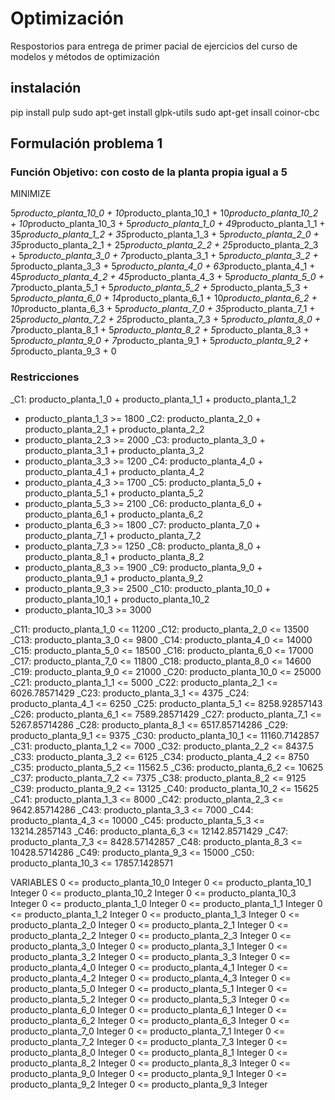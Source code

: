 # Optimización
Respostorios para entrega de primer pacial de ejercicios del curso de modelos y métodos de optimización
## instalación
pip install pulp
sudo apt-get install glpk-utils
sudo apt-get insall coinor-cbc
## Formulación problema 1
### Función Objetivo: con costo de la planta propia igual a 5
MINIMIZE

5*producto_planta_10_0 + 10*producto_planta_10_1 + 10*producto_planta_10_2 + 10*producto_planta_10_3 + 5*producto_planta_1_0 + 49*producto_planta_1_1 + 35*producto_planta_1_2 + 35*producto_planta_1_3 + 5*producto_planta_2_0 + 35*producto_planta_2_1 + 25*producto_planta_2_2 + 25*producto_planta_2_3 + 5*producto_planta_3_0 + 7*producto_planta_3_1 + 5*producto_planta_3_2 + 5*producto_planta_3_3 + 5*producto_planta_4_0 + 63*producto_planta_4_1 + 45*producto_planta_4_2 + 45*producto_planta_4_3 + 5*producto_planta_5_0 + 7*producto_planta_5_1 + 5*producto_planta_5_2 + 5*producto_planta_5_3 + 5*producto_planta_6_0 + 14*producto_planta_6_1 + 10*producto_planta_6_2 + 10*producto_planta_6_3 + 5*producto_planta_7_0 + 35*producto_planta_7_1 + 25*producto_planta_7_2 + 25*producto_planta_7_3 + 5*producto_planta_8_0 + 7*producto_planta_8_1 + 5*producto_planta_8_2 + 5*producto_planta_8_3 + 5*producto_planta_9_0 + 7*producto_planta_9_1 + 5*producto_planta_9_2 + 5*producto_planta_9_3 + 0

### Restricciones
_C1: producto_planta_1_0 + producto_planta_1_1 + producto_planta_1_2
 + producto_planta_1_3 >= 1800
_C2: producto_planta_2_0 + producto_planta_2_1 + producto_planta_2_2
 + producto_planta_2_3 >= 2000
_C3: producto_planta_3_0 + producto_planta_3_1 + producto_planta_3_2
 + producto_planta_3_3 >= 1200
_C4: producto_planta_4_0 + producto_planta_4_1 + producto_planta_4_2
 + producto_planta_4_3 >= 1700
_C5: producto_planta_5_0 + producto_planta_5_1 + producto_planta_5_2
 + producto_planta_5_3 >= 2100
_C6: producto_planta_6_0 + producto_planta_6_1 + producto_planta_6_2
 + producto_planta_6_3 >= 1800
_C7: producto_planta_7_0 + producto_planta_7_1 + producto_planta_7_2
 + producto_planta_7_3 >= 1250
_C8: producto_planta_8_0 + producto_planta_8_1 + producto_planta_8_2
 + producto_planta_8_3 >= 1900
_C9: producto_planta_9_0 + producto_planta_9_1 + producto_planta_9_2
 + producto_planta_9_3 >= 2500
_C10: producto_planta_10_0 + producto_planta_10_1 + producto_planta_10_2
 + producto_planta_10_3 >= 3000
 
_C11: producto_planta_1_0 <= 11200
_C12: producto_planta_2_0 <= 13500
_C13: producto_planta_3_0 <= 9800
_C14: producto_planta_4_0 <= 14000
_C15: producto_planta_5_0 <= 18500
_C16: producto_planta_6_0 <= 17000
_C17: producto_planta_7_0 <= 11800
_C18: producto_planta_8_0 <= 14600
_C19: producto_planta_9_0 <= 21000
_C20: producto_planta_10_0 <= 25000
_C21: producto_planta_1_1 <= 5000
_C22: producto_planta_2_1 <= 6026.78571429
_C23: producto_planta_3_1 <= 4375
_C24: producto_planta_4_1 <= 6250
_C25: producto_planta_5_1 <= 8258.92857143
_C26: producto_planta_6_1 <= 7589.28571429
_C27: producto_planta_7_1 <= 5267.85714286
_C28: producto_planta_8_1 <= 6517.85714286
_C29: producto_planta_9_1 <= 9375
_C30: producto_planta_10_1 <= 11160.7142857
_C31: producto_planta_1_2 <= 7000
_C32: producto_planta_2_2 <= 8437.5
_C33: producto_planta_3_2 <= 6125
_C34: producto_planta_4_2 <= 8750
_C35: producto_planta_5_2 <= 11562.5
_C36: producto_planta_6_2 <= 10625
_C37: producto_planta_7_2 <= 7375
_C38: producto_planta_8_2 <= 9125
_C39: producto_planta_9_2 <= 13125
_C40: producto_planta_10_2 <= 15625
_C41: producto_planta_1_3 <= 8000
_C42: producto_planta_2_3 <= 9642.85714286
_C43: producto_planta_3_3 <= 7000
_C44: producto_planta_4_3 <= 10000
_C45: producto_planta_5_3 <= 13214.2857143
_C46: producto_planta_6_3 <= 12142.8571429
_C47: producto_planta_7_3 <= 8428.57142857
_C48: producto_planta_8_3 <= 10428.5714286
_C49: producto_planta_9_3 <= 15000
_C50: producto_planta_10_3 <= 17857.1428571

VARIABLES
0 <= producto_planta_10_0 Integer
0 <= producto_planta_10_1 Integer
0 <= producto_planta_10_2 Integer
0 <= producto_planta_10_3 Integer
0 <= producto_planta_1_0 Integer
0 <= producto_planta_1_1 Integer
0 <= producto_planta_1_2 Integer
0 <= producto_planta_1_3 Integer
0 <= producto_planta_2_0 Integer
0 <= producto_planta_2_1 Integer
0 <= producto_planta_2_2 Integer
0 <= producto_planta_2_3 Integer
0 <= producto_planta_3_0 Integer
0 <= producto_planta_3_1 Integer
0 <= producto_planta_3_2 Integer
0 <= producto_planta_3_3 Integer
0 <= producto_planta_4_0 Integer
0 <= producto_planta_4_1 Integer
0 <= producto_planta_4_2 Integer
0 <= producto_planta_4_3 Integer
0 <= producto_planta_5_0 Integer
0 <= producto_planta_5_1 Integer
0 <= producto_planta_5_2 Integer
0 <= producto_planta_5_3 Integer
0 <= producto_planta_6_0 Integer
0 <= producto_planta_6_1 Integer
0 <= producto_planta_6_2 Integer
0 <= producto_planta_6_3 Integer
0 <= producto_planta_7_0 Integer
0 <= producto_planta_7_1 Integer
0 <= producto_planta_7_2 Integer
0 <= producto_planta_7_3 Integer
0 <= producto_planta_8_0 Integer
0 <= producto_planta_8_1 Integer
0 <= producto_planta_8_2 Integer
0 <= producto_planta_8_3 Integer
0 <= producto_planta_9_0 Integer
0 <= producto_planta_9_1 Integer
0 <= producto_planta_9_2 Integer
0 <= producto_planta_9_3 Integer
